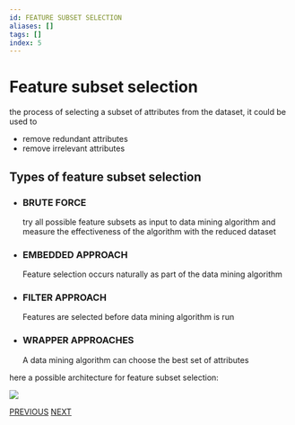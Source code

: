 ```yaml
---
id: FEATURE SUBSET SELECTION
aliases: []
tags: []
index: 5
---
```


# Feature subset selection

the process of selecting a subset of attributes from the dataset, it could be used to
- remove redundant attributes
- remove irrelevant attributes

## Types of feature subset selection

- ### BRUTE FORCE

	try all possible feature subsets as input to data mining algorithm and measure the effectiveness of the algorithm with the reduced dataset

- ### EMBEDDED APPROACH

	Feature selection occurs naturally as part of the data mining algorithm

- ### FILTER APPROACH

	Features are selected before data mining algorithm is run

- ### WRAPPER APPROACHES

	A data mining algorithm can choose the best set of attributes

here a possible architecture for feature subset selection:

![](datamining/Pasted_image_20240104203716.png)


[PREVIOUS](datamining/preprocessing/distances.md) [NEXT](datamining/preprocessing/dimensionality_reduction.md)
